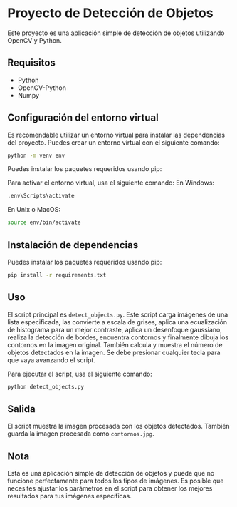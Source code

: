 # Proyecto de Detección de Objetos

Este proyecto es una aplicación simple de detección de objetos utilizando OpenCV y Python.

## Requisitos

- Python
- OpenCV-Python
- Numpy

## Configuración del entorno virtual

Es recomendable utilizar un entorno virtual para instalar las dependencias del proyecto. Puedes crear un entorno virtual con el siguiente comando:

```bash
python -m venv env
```

Puedes instalar los paquetes requeridos usando pip:

Para activar el entorno virtual, usa el siguiente comando:
En Windows:
```bash
.env\Scripts\activate
```

En Unix o MacOS:

```bash
source env/bin/activate
```

## Instalación de dependencias
Puedes instalar los paquetes requeridos usando pip:

```bash
pip install -r requirements.txt
```

## Uso

El script principal es `detect_objects.py`. Este script carga imágenes de una lista especificada, las convierte a escala de grises, aplica una ecualización de histograma para un mejor contraste, aplica un desenfoque gaussiano, realiza la detección de bordes, encuentra contornos y finalmente dibuja los contornos en la imagen original. También calcula y muestra el número de objetos detectados en la imagen. Se debe presionar cualquier tecla para que vaya avanzando el script. 

Para ejecutar el script, usa el siguiente comando:

```bash
python detect_objects.py
```

## Salida

El script muestra la imagen procesada con los objetos detectados. También guarda la imagen procesada como `contornos.jpg`.

## Nota

Esta es una aplicación simple de detección de objetos y puede que no funcione perfectamente para todos los tipos de imágenes. Es posible que necesites ajustar los parámetros en el script para obtener los mejores resultados para tus imágenes específicas.
